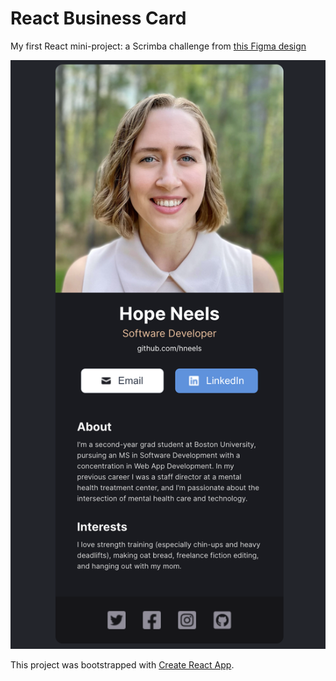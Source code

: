 # React Business Card

My first React mini-project: a Scrimba challenge from [this Figma design](https://www.figma.com/file/4ctPLUvIn5b5Ep6YPOZWWd/Digital-Business-Card)

![screenshot of project](src/images/screenshot.png)


This project was bootstrapped with [Create React App](https://github.com/facebook/create-react-app).

